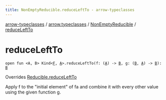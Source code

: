 ```yaml
---
title: NonEmptyReducible.reduceLeftTo - arrow-typeclasses
---
```


[arrow-typeclasses](../../index.html) / [arrow.typeclasses](../index.html) / [NonEmptyReducible](index.html) / [reduceLeftTo](./reduce-left-to.html)

# reduceLeftTo

`open fun <A, B> Kind<`[`F`](index.html#F)`, `[`A`](reduce-left-to.html#A)`>.reduceLeftTo(f: (`[`A`](reduce-left-to.html#A)`) -> `[`B`](reduce-left-to.html#B)`, g: (`[`B`](reduce-left-to.html#B)`, `[`A`](reduce-left-to.html#A)`) -> `[`B`](reduce-left-to.html#B)`): `[`B`](reduce-left-to.html#B)

Overrides [Reducible.reduceLeftTo](../-reducible/reduce-left-to.html)

Apply f to the "initial element" of fa and combine it with every other value using
the given function g.

